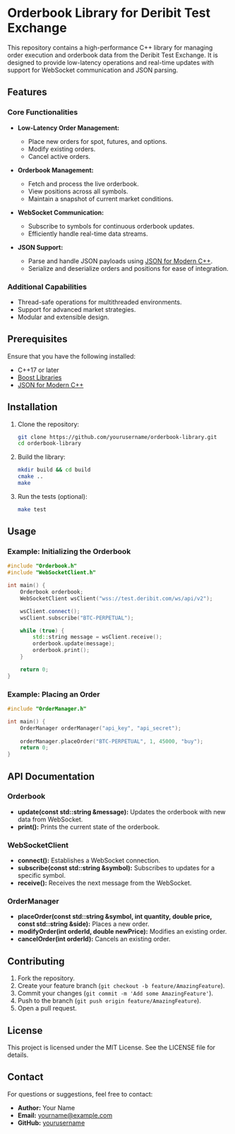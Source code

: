 
# Orderbook Library for Deribit Test Exchange

This repository contains a high-performance C++ library for managing order execution and orderbook data from the Deribit Test Exchange. It is designed to provide low-latency operations and real-time updates with support for WebSocket communication and JSON parsing.

## Features

### Core Functionalities
- **Low-Latency Order Management:**
  - Place new orders for spot, futures, and options.
  - Modify existing orders.
  - Cancel active orders.

- **Orderbook Management:**
  - Fetch and process the live orderbook.
  - View positions across all symbols.
  - Maintain a snapshot of current market conditions.

- **WebSocket Communication:**
  - Subscribe to symbols for continuous orderbook updates.
  - Efficiently handle real-time data streams.

- **JSON Support:**
  - Parse and handle JSON payloads using [JSON for Modern C++](https://github.com/nlohmann/json).
  - Serialize and deserialize orders and positions for ease of integration.

### Additional Capabilities
- Thread-safe operations for multithreaded environments.
- Support for advanced market strategies.
- Modular and extensible design.

## Prerequisites

Ensure that you have the following installed:
- C++17 or later
- [Boost Libraries](https://www.boost.org/)
- [JSON for Modern C++](https://github.com/nlohmann/json)

## Installation

1. Clone the repository:
   ```bash
   git clone https://github.com/yourusername/orderbook-library.git
   cd orderbook-library
   ```

2. Build the library:
   ```bash
   mkdir build && cd build
   cmake ..
   make
   ```

3. Run the tests (optional):
   ```bash
   make test
   ```

## Usage

### Example: Initializing the Orderbook

```cpp
#include "Orderbook.h"
#include "WebSocketClient.h"

int main() {
    Orderbook orderbook;
    WebSocketClient wsClient("wss://test.deribit.com/ws/api/v2");

    wsClient.connect();
    wsClient.subscribe("BTC-PERPETUAL");

    while (true) {
        std::string message = wsClient.receive();
        orderbook.update(message);
        orderbook.print();
    }

    return 0;
}
```

### Example: Placing an Order

```cpp
#include "OrderManager.h"

int main() {
    OrderManager orderManager("api_key", "api_secret");
    
    orderManager.placeOrder("BTC-PERPETUAL", 1, 45000, "buy");
    return 0;
}
```

## API Documentation

### Orderbook
- **update(const std::string &message):** Updates the orderbook with new data from WebSocket.
- **print():** Prints the current state of the orderbook.

### WebSocketClient
- **connect():** Establishes a WebSocket connection.
- **subscribe(const std::string &symbol):** Subscribes to updates for a specific symbol.
- **receive():** Receives the next message from the WebSocket.

### OrderManager
- **placeOrder(const std::string &symbol, int quantity, double price, const std::string &side):** Places a new order.
- **modifyOrder(int orderId, double newPrice):** Modifies an existing order.
- **cancelOrder(int orderId):** Cancels an existing order.

## Contributing

1. Fork the repository.
2. Create your feature branch (`git checkout -b feature/AmazingFeature`).
3. Commit your changes (`git commit -m 'Add some AmazingFeature'`).
4. Push to the branch (`git push origin feature/AmazingFeature`).
5. Open a pull request.

## License

This project is licensed under the MIT License. See the LICENSE file for details.

## Contact

For questions or suggestions, feel free to contact:
- **Author:** Your Name
- **Email:** yourname@example.com
- **GitHub:** [yourusername](https://github.com/yourusername)
